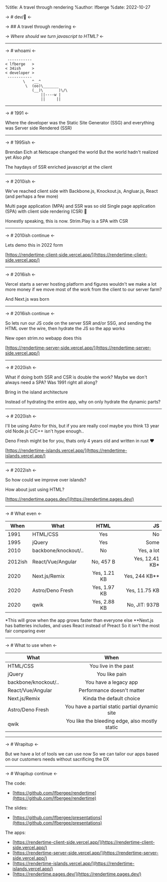%title: A travel through rendering
%author: lfberge
%date: 2022-10-27

-> # dev/🍺 <-

-> ## A travel through rendering <-

-> _Where should we turn javascript to HTML?_ <-

---

-> # whoami <-

```
 -----------
< lfberge   >
< 34ish     >
< developer >
 -----------
        \   ^__^
         \  (oo)\_______
            (__)\       )\/\
                ||----w |
                ||     ||
```

---

-> # 1991 <-

Where the developer was the Static Site Generator (SSG)
and everything was Server side Rendered (SSR)

---

-> # 1995ish <-

Brendan Eich at Netscape changed the world
But the world hadn't realized yet
Also _php_

The haydays of SSR enriched javascript at the client

---

-> # 2010ish <-

We've reached client side with Backbone.js, Knockout.js, Angluar.js, React
(and perhaps a few more)

Multi page application (MPA) and SSR was so old
Single page application (SPA) with client side rendering (CSR) 🫶

Honestly speaking, this is now. Strim.Play is a SPA with CSR

---

-> # 2010ish continue <-

Lets demo this in 2022 form

[https://rendertime-client-side.vercel.app/](https://rendertime-client-side.vercel.app/)

---

-> # 2016ish <-

Vercel starts a server hosting platform
and figures wouldn't we make a lot more money
if we move most of the work from the client
to our server farm?

And Next.js was born

---

-> # 2016ish continue <-

So lets run our JS code on the server SSR and/or SSG,
and sending the HTML over the wire,
then hydrate the JS so the app works

New open strim.no webapp does this

[https://rendertime-server-side.vercel.app/](https://rendertime-server-side.vercel.app/)

---

-> # 2020ish <-

What if doing both SSR and CSR is double the work?
Maybe we don't always need a SPA? Was 1991 right all along?

Bring in the island architecture

Instead of hydrating the entire app, why on only hydrate the dynamic parts?

---

-> # 2020ish <-

I'll be using Astro for this, but if you are really cool
maybe you think 13 year old Node.js C/C++ isn't hype enough..

Deno Fresh might be for you, thats only 4 years old and written in rust ❤️

[https://rendertime-islands.vercel.app/](https://rendertime-islands.vercel.app/)

---

-> # 2022ish <-

So how could we improve over islands?

How about just using HTML?

[https://rendertime.pages.dev/](https://rendertime.pages.dev/)

---

-> # What even <-

| When    | What                 |     HTML     |              JS |
| ------- | -------------------- | :----------: | --------------: |
| 1991    | HTML/CSS             |     Yes      |              No |
| 1995    | jQuery               |     Yes      |            Some |
| 2010    | backbone/knockout/.. |      No      |      Yes, a lot |
| 2012ish | React/Vue/Angular    |  No, 457 B   | Yes, 12.41 KB\* |
| 2020    | Next.js/Remix        | Yes, 1.21 KB | Yes, 244 KB\*\* |
| 2020    | Astro/Deno Fresh     | Yes, 1.97 KB |   Yes, 11.75 KB |
| 2020    | qwik                 | Yes, 2.88 KB |   No, JIT: 937B |

\*This will grow when the app grows faster than everyone else
\*\*Next.js has batteries includes, and uses React instead of Preact
So it isn't the most fair comparing ever

---

-> # What to use when <-

| What                 |                      When                      |
| -------------------- | :--------------------------------------------: |
| HTML/CSS             |              You live in the past              |
| jQuery               |                 You like pain                  |
| backbone/knockout/.. |             You have a legacy app              |
| React/Vue/Angular    |           Performance doesn't matter           |
| Next.js/Remix        |            Kinda the default choice            |
| Astro/Deno Fresh     | You have a partial static partial dynamic site |
| qwik                 | You like the bleeding edge, also mostly static |

---

-> # Wrapitup <-

But we have a lot of tools we can use now
So we can tailor our apps based on our customers needs
without sacrificing the DX

---

-> # Wrapitup continue <-

The code:

- [https://github.com/lfbergee/rendertime](https://github.com/lfbergee/rendertime)

The slides:

- [https://github.com/lfbergee/presentations](https://github.com/lfbergee/presentations)

The apps:

- [https://rendertime-client-side.vercel.app/](https://rendertime-client-side.vercel.app/)
- [https://rendertime-server-side.vercel.app/](https://rendertime-server-side.vercel.app/)
- [https://rendertime-islands.vercel.app/](https://rendertime-islands.vercel.app/)
- [https://rendertime.pages.dev/](https://rendertime.pages.dev/)
